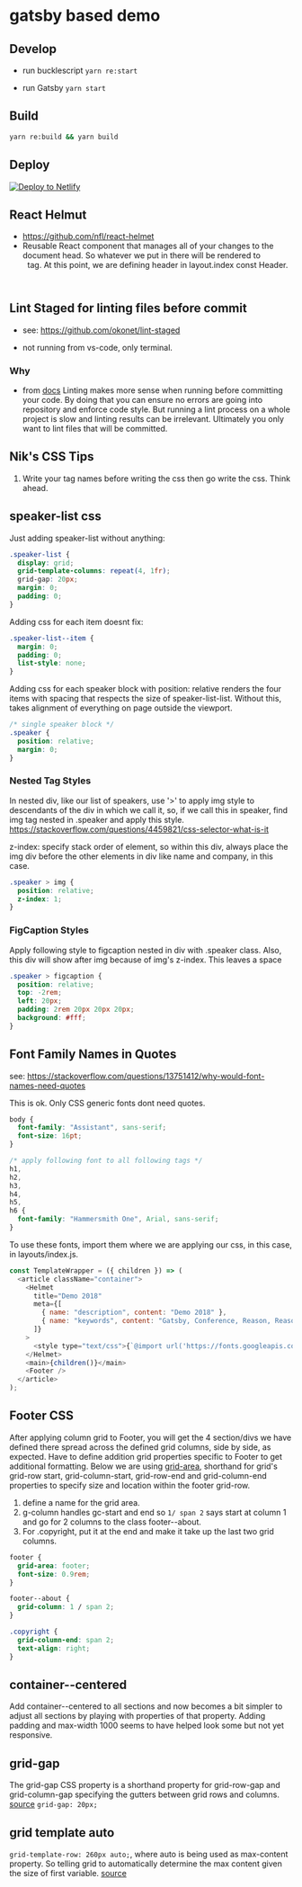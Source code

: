 # gatsby based demo

## Develop

* run bucklescript
  `yarn re:start`

* run Gatsby
  `yarn start`

## Build

```sh
yarn re:build && yarn build
```

## Deploy

[![Deploy to Netlify](https://www.netlify.com/img/deploy/button.svg)](https://app.netlify.com/start/deploy?repository=https://github.com/gatsbyjs/gatsby-starter-default)

## React Helmut

* https://github.com/nfl/react-helmet
* Reusable React component that manages all of your changes to the document head. So whatever we put in there will be rendered to <header> tag. At this point, we are defining header in layout.index const Header.

## Lint Staged for linting files before commit

* see: https://github.com/okonet/lint-staged

- not running from vs-code, only terminal.

### Why

* from [docs](https://github.com/okonet/lint-staged#why)
  Linting makes more sense when running before committing your code. By doing that you can ensure no errors are going into repository and enforce code style. But running a lint process on a whole project is slow and linting results can be irrelevant. Ultimately you only want to lint files that will be committed.

## Nik's CSS Tips

1.  Write your tag names before writing the css then go write the css. Think ahead.

## speaker-list css

Just adding speaker-list without anything:

```css
.speaker-list {
  display: grid;
  grid-template-columns: repeat(4, 1fr);
  grid-gap: 20px;
  margin: 0;
  padding: 0;
}
```

Adding css for each item doesnt fix:

```css
.speaker-list--item {
  margin: 0;
  padding: 0;
  list-style: none;
}
```

Adding css for each speaker block with position: relative renders the four items with spacing that respects the size of speaker-list-list. Without this, takes alignment of everything on page outside the viewport.

```css
/* single speaker block */
.speaker {
  position: relative;
  margin: 0;
}
```

### Nested Tag Styles

In nested div, like our list of speakers,
use '>' to apply img style to descendants of the div in which we call it, so, if we call this in speaker, find img tag nested in .speaker and apply this style. https://stackoverflow.com/questions/4459821/css-selector-what-is-it

z-index: specify stack order of element, so within this div, always place the img div
before the other elements in div like name and company, in this case.

```css
.speaker > img {
  position: relative;
  z-index: 1;
}
```

### FigCaption Styles

Apply following style to figcaption nested in div with .speaker class.
Also, this div will show after img because of img's z-index. This leaves a space

```css
.speaker > figcaption {
  position: relative;
  top: -2rem;
  left: 20px;
  padding: 2rem 20px 20px 20px;
  background: #fff;
}
```

## Font Family Names in Quotes

see: https://stackoverflow.com/questions/13751412/why-would-font-names-need-quotes

This is ok. Only CSS generic fonts dont need quotes.

```css
body {
  font-family: "Assistant", sans-serif;
  font-size: 16pt;
}

/* apply following font to all following tags */
h1,
h2,
h3,
h4,
h5,
h6 {
  font-family: "Hammersmith One", Arial, sans-serif;
}
```

To use these fonts, import them where we are applying our css, in this case, in layouts/index.js.

```js
const TemplateWrapper = ({ children }) => (
  <article className="container">
    <Helmet
      title="Demo 2018"
      meta={[
        { name: "description", content: "Demo 2018" },
        { name: "keywords", content: "Gatsby, Conference, Reason, Reason Conf" }
      ]}
    >
      <style type="text/css">{`@import url('https://fonts.googleapis.com/css?family=Assistant|Hammersmith+One');`}</style>
    </Helmet>
    <main>{children()}</main>
    <Footer />
  </article>
);
```

## Footer CSS

After applying column grid to Footer, you will get the 4 section/divs we have defined there spread across the defined grid columns, side by side, as expected. Have to define addition grid properties specific to Footer to get additional formatting. Below we are using [grid-area](https://developer.mozilla.org/en-US/docs/Web/CSS/grid-area), shorthand for grid's grid-row start, grid-column-start, grid-row-end and grid-column-end properties to specify size and location within the footer grid-row.

1.  define a name for the grid area.
2.  g-column handles gc-start and end so `1/ span 2` says start at column 1 and go for 2 columns to the class footer--about.
3.  For .copyright, put it at the end and make it take up the last two grid columns.

```css
footer {
  grid-area: footer;
  font-size: 0.9rem;
}

footer--about {
  grid-column: 1 / span 2;
}

.copyright {
  grid-column-end: span 2;
  text-align: right;
}
```

## container--centered

Add container--centered to all sections and now becomes a bit simpler to adjust all sections by playing with properties of that property. Adding padding and max-width 1000 seems to have helped look some but not yet responsive.

## grid-gap

The grid-gap CSS property is a shorthand property for grid-row-gap and grid-column-gap specifying the gutters between grid rows and columns.
[source](https://developer.mozilla.org/en-US/docs/Web/CSS/grid-gap)
`grid-gap: 20px;`

## grid template auto

`grid-template-row: 260px auto;`, where auto is being used as max-content property. So telling grid to automatically determine the max content given the size of first variable.
[source](https://www.quackit.com/css/css3/properties/css_grid-template-rows.cfm)
